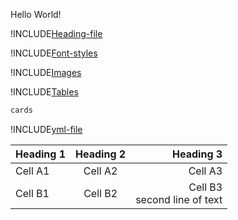 Hello World!

!INCLUDE[Heading-file](./Heading.md)

!INCLUDE[Font-styles](./FontStyles.md)

!INCLUDE[Images](./Images.md)


!INCLUDE[Tables](./src/tables/table.md)

``` html
cards
```

!INCLUDE[yml-file](./src/tables/text.yml)
      

| Heading 1 | Heading 2 | Heading 3 |  
|-----------|:-----------:|-----------:|  
| Cell A1 | Cell A2 | Cell A3 |  
| Cell B1 | Cell B2 | Cell B3<br/>second line of text |
